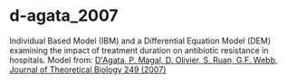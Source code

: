 d-agata_2007
============

Individual Based Model (IBM) and a Differential Equation Model (DEM) examining the impact of treatment duration on antibiotic resistance in hospitals. Model from: [D'Agata, P. Magal, D. Olivier, S. Ruan, G.F. Webb, Journal of Theoretical Biology 249 (2007)](http://www.math.u-bordeaux1.fr/~pmagal100p/Nosocomial%20infection/nosocomial.htm)
